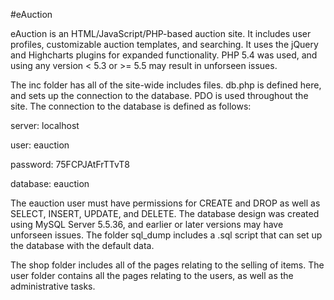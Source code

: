 #eAuction

eAuction is an HTML/JavaScript/PHP-based auction site. It includes user profiles, customizable auction templates, and searching. It uses the jQuery and Highcharts plugins for expanded functionality. PHP 5.4 was used, and using any version < 5.3 or >= 5.5 may result in unforseen issues.

The inc folder has all of the site-wide includes files. db.php is defined here, and sets up the connection to the database. PDO is used throughout the site. The connection to the database is defined as follows:

   server: localhost
   
   user: eauction
   
   password: 75FCPJAtFrTTvT8
   
   database: eauction
   
The eauction user must have permissions for CREATE and DROP as well as SELECT, INSERT, UPDATE, and DELETE. The database design was created using MySQL Server 5.5.36, and earlier or later versions may have unforseen issues. The folder sql_dump includes a .sql script that can set up the database with the default data.

The shop folder includes all of the pages relating to the selling of items. The user folder contains all the pages relating to the users, as well as the administrative tasks.
